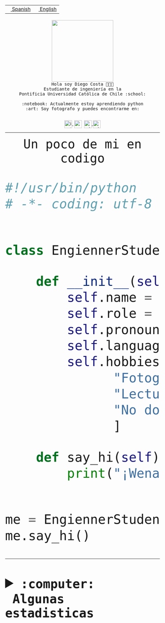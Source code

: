 <table border="0"  align="right">
 <tr><td><a href="README.md"><img src="https://upload.wikimedia.org/wikipedia/commons/thumb/8/89/Bandera_de_Espa%C3%B1a.svg/1200px-Bandera_de_Espa%C3%B1a.svg.png" height="10"> Spanish</a></td>
 <td><a href="README.en.md"><img src="https://upload.wikimedia.org/wikipedia/commons/a/a4/Flag_of_the_United_States.svg" height="10"> English</a></td></tr>
</table><br><br><br>


<p align="center">
  <img src="https://github.com/diegocostares/diegocostares/blob/main/Images/aaa2.gif?raw=true" height="200px" weight="200px">
  <br><samp>
    Hola soy Diego Costa 👨🏻‍💻<br>
    Estudiante de ingeniería en la <br>
    Pontificia Universidad Católica de Chile :school:<br>
  <br>
    :notebook: Actualmente estoy aprendiendo python <br>
    :art: Soy fotografo y puedes encontrarme en: <br>
  <br></samp>
  
</p>

<p align="center">
   <a href="https://instagram.com/diegocosta_no" target="blank">
    <img 
    align="center" src="https://cdn.jsdelivr.net/npm/simple-icons@3.0.1/icons/instagram.svg" alt="instagram" height="25px" width="25px" />
  </a>
  <a style="border: 3px solid; color: white;"href="https://t.me/diegocosta_no" target="blank">
  <img
  align="center" alt="Telegram" width="25px" src="https://icons-for-free.com/iconfiles/png/512/Telegram-1324888767380505522.png" />
</a>
<a href="https://api.whatsapp.com/send?phone=56971897835&text=Hola!" target="blank">
  <img
  align="center" alt="wtsp" width="25px" src="https://img.icons8.com/pastel-glyph/2x/whatsapp--v2.png" />
</a>
<a href="https://www.linkedin.com/in/diego-costa-786249213/" target="blank">
  <img
  align="center" alt="wtsp" width="25px" src="https://img.icons8.com/metro/452/linkedin.png" />
</a>

  </a>
</p>

---


<p align="center"><font size="25"><samp>Un poco de mi en codigo</samp></front></p>


```python
#!/usr/bin/python
# -*- coding: utf-8 -*-


class EngiennerStudent:

    def __init__(self):
        self.name = "Diego Costa"
        self.role = "Estudiante"
        self.pronouns = "he/him"
        self.language_spoken = ["es_CL", "en_US"]
        self.hobbies = [
              "Fotografia",
              "Lectura",
              "No dormir",
              ]

    def say_hi(self):
        print("¡Wena mundo!")


me = EngiennerStudent()
me.say_hi()
```
---
<details>
  <summary><b><samp>:computer: &nbsp;Algunas estadisticas</samp></b></summary>
  <br/></p>

<!--START_SECTION:waka-->
![Code Time](http://img.shields.io/badge/Code%20Time-1%2C022%20hrs%2044%20mins-blue)

**Soy nocturno 🦉** 

```text
🌞 Mañana                 30 commits          ░░░░░░░░░░░░░░░░░░░░░░░░░   01.01 % 
🌆 Día                    923 commits         ████████░░░░░░░░░░░░░░░░░   30.92 % 
🌃 Tarde                  1298 commits        ███████████░░░░░░░░░░░░░░   43.48 % 
🌙 Noche                  734 commits         ██████░░░░░░░░░░░░░░░░░░░   24.59 % 
```
📅 **Soy más productivo los Martes** 

```text
Lunes                    464 commits         ████░░░░░░░░░░░░░░░░░░░░░   15.54 % 
Martes                   567 commits         █████░░░░░░░░░░░░░░░░░░░░   18.99 % 
Miércoles                402 commits         ███░░░░░░░░░░░░░░░░░░░░░░   13.47 % 
Jueves                   452 commits         ████░░░░░░░░░░░░░░░░░░░░░   15.14 % 
Viernes                  428 commits         ████░░░░░░░░░░░░░░░░░░░░░   14.34 % 
Sábado                   236 commits         ██░░░░░░░░░░░░░░░░░░░░░░░   07.91 % 
Domingo                  436 commits         ████░░░░░░░░░░░░░░░░░░░░░   14.61 % 
```


📊 **Esta semana me dediqué a** 

```text
🐱‍💻 Proyectos: 
arqui-t3                 15 hrs 33 mins      █████████████░░░░░░░░░░░░   50.74 % 
2023-1-S4-Grupo2-Scraper 5 hrs 18 mins       ████░░░░░░░░░░░░░░░░░░░░░   17.30 % 
2023-1-S4-Grupo2-IA      5 hrs 14 mins       ████░░░░░░░░░░░░░░░░░░░░░   17.09 % 
Index-capstone           1 hr 24 mins        █░░░░░░░░░░░░░░░░░░░░░░░░   04.60 % 
2023-1-S4-Grupo2-Backend 1 hr 16 mins        █░░░░░░░░░░░░░░░░░░░░░░░░   04.13 % 
```


 Last Updated on 06/06/2023 10:20:07 UTC
<!--END_SECTION:waka-->
  
  

<p align="center"> <img src="https://github-readme-stats.vercel.app/api?username=diegocostares&show_icons=true&theme=ayu-mirage" alt="abhisheknaiidu" /></p>
 
</details>
